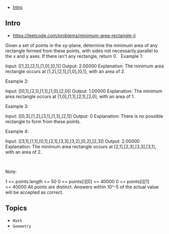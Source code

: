 - [Intro](#intro)

## Intro

- https://leetcode.com/problems/minimum-area-rectangle-ii

Given a set of points in the xy-plane, determine the minimum area of any rectangle formed from these points, with sides not necessarily parallel to the x and y axes.
If there isn't any rectangle, return 0.
 
Example 1:


Input: [[1,2],[2,1],[1,0],[0,1]]
Output: 2.00000
Explanation: The minimum area rectangle occurs at [1,2],[2,1],[1,0],[0,1], with an area of 2.


Example 2:


Input: [[0,1],[2,1],[1,1],[1,0],[2,0]]
Output: 1.00000
Explanation: The minimum area rectangle occurs at [1,0],[1,1],[2,1],[2,0], with an area of 1.


Example 3:


Input: [[0,3],[1,2],[3,1],[1,3],[2,1]]
Output: 0
Explanation: There is no possible rectangle to form from these points.


Example 4:


Input: [[3,1],[1,1],[0,1],[2,1],[3,3],[3,2],[0,2],[2,3]]
Output: 2.00000
Explanation: The minimum area rectangle occurs at [2,1],[2,3],[3,3],[3,1], with an area of 2.


 


Note:

1 <= points.length <= 50
0 <= points[i][0] <= 40000
0 <= points[i][1] <= 40000
All points are distinct.
Answers within 10^-5 of the actual value will be accepted as correct.



## Topics

- `Math`
- `Geometry`


